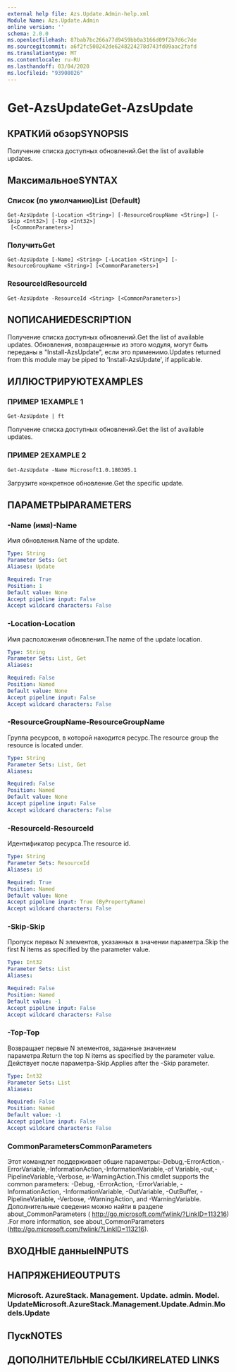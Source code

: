 ```yaml
---
external help file: Azs.Update.Admin-help.xml
Module Name: Azs.Update.Admin
online version: ''
schema: 2.0.0
ms.openlocfilehash: 87bab7bc266a77d9459bb0a3166d09f2b7d6c7de
ms.sourcegitcommit: a6f2fc500242de6248224278d743fd09aac2fafd
ms.translationtype: MT
ms.contentlocale: ru-RU
ms.lasthandoff: 03/04/2020
ms.locfileid: "93908026"
---
```

# <span data-ttu-id="fb20a-101">Get-AzsUpdate</span><span class="sxs-lookup"><span data-stu-id="fb20a-101">Get-AzsUpdate</span></span>

## <span data-ttu-id="fb20a-102">КРАТКИй обзор</span><span class="sxs-lookup"><span data-stu-id="fb20a-102">SYNOPSIS</span></span>
<span data-ttu-id="fb20a-103">Получение списка доступных обновлений.</span><span class="sxs-lookup"><span data-stu-id="fb20a-103">Get the list of available updates.</span></span>

## <span data-ttu-id="fb20a-104">Максимальное</span><span class="sxs-lookup"><span data-stu-id="fb20a-104">SYNTAX</span></span>

### <span data-ttu-id="fb20a-105">Список (по умолчанию)</span><span class="sxs-lookup"><span data-stu-id="fb20a-105">List (Default)</span></span>
```
Get-AzsUpdate [-Location <String>] [-ResourceGroupName <String>] [-Skip <Int32>] [-Top <Int32>]
 [<CommonParameters>]
```

### <span data-ttu-id="fb20a-106">Получить</span><span class="sxs-lookup"><span data-stu-id="fb20a-106">Get</span></span>
```
Get-AzsUpdate [-Name] <String> [-Location <String>] [-ResourceGroupName <String>] [<CommonParameters>]
```

### <span data-ttu-id="fb20a-107">ResourceId</span><span class="sxs-lookup"><span data-stu-id="fb20a-107">ResourceId</span></span>
```
Get-AzsUpdate -ResourceId <String> [<CommonParameters>]
```

## <span data-ttu-id="fb20a-108">NОПИСАНИЕ</span><span class="sxs-lookup"><span data-stu-id="fb20a-108">DESCRIPTION</span></span>
<span data-ttu-id="fb20a-109">Получение списка доступных обновлений.</span><span class="sxs-lookup"><span data-stu-id="fb20a-109">Get the list of available updates.</span></span> <span data-ttu-id="fb20a-110">Обновления, возвращенные из этого модуля, могут быть переданы в "Install-AzsUpdate", если это применимо.</span><span class="sxs-lookup"><span data-stu-id="fb20a-110">Updates returned from this module may be piped to 'Install-AzsUpdate', if applicable.</span></span>

## <span data-ttu-id="fb20a-111">ИЛЛЮСТРИРУЮТ</span><span class="sxs-lookup"><span data-stu-id="fb20a-111">EXAMPLES</span></span>

### <span data-ttu-id="fb20a-112">ПРИМЕР 1</span><span class="sxs-lookup"><span data-stu-id="fb20a-112">EXAMPLE 1</span></span>
```
Get-AzsUpdate | ft
```

<span data-ttu-id="fb20a-113">Получение списка доступных обновлений.</span><span class="sxs-lookup"><span data-stu-id="fb20a-113">Get the list of available updates.</span></span>

### <span data-ttu-id="fb20a-114">ПРИМЕР 2</span><span class="sxs-lookup"><span data-stu-id="fb20a-114">EXAMPLE 2</span></span>
```
Get-AzsUpdate -Name Microsoft1.0.180305.1
```

<span data-ttu-id="fb20a-115">Загрузите конкретное обновление.</span><span class="sxs-lookup"><span data-stu-id="fb20a-115">Get the specific update.</span></span>

## <span data-ttu-id="fb20a-116">ПАРАМЕТРЫ</span><span class="sxs-lookup"><span data-stu-id="fb20a-116">PARAMETERS</span></span>

### <span data-ttu-id="fb20a-117">-Name (имя)</span><span class="sxs-lookup"><span data-stu-id="fb20a-117">-Name</span></span>
<span data-ttu-id="fb20a-118">Имя обновления.</span><span class="sxs-lookup"><span data-stu-id="fb20a-118">Name of the update.</span></span>

```yaml
Type: String
Parameter Sets: Get
Aliases: Update

Required: True
Position: 1
Default value: None
Accept pipeline input: False
Accept wildcard characters: False
```

### <span data-ttu-id="fb20a-119">-Location</span><span class="sxs-lookup"><span data-stu-id="fb20a-119">-Location</span></span>
<span data-ttu-id="fb20a-120">Имя расположения обновления.</span><span class="sxs-lookup"><span data-stu-id="fb20a-120">The name of the update location.</span></span>

```yaml
Type: String
Parameter Sets: List, Get
Aliases:

Required: False
Position: Named
Default value: None
Accept pipeline input: False
Accept wildcard characters: False
```

### <span data-ttu-id="fb20a-121">-ResourceGroupName</span><span class="sxs-lookup"><span data-stu-id="fb20a-121">-ResourceGroupName</span></span>
<span data-ttu-id="fb20a-122">Группа ресурсов, в которой находится ресурс.</span><span class="sxs-lookup"><span data-stu-id="fb20a-122">The resource group the resource is located under.</span></span>

```yaml
Type: String
Parameter Sets: List, Get
Aliases:

Required: False
Position: Named
Default value: None
Accept pipeline input: False
Accept wildcard characters: False
```

### <span data-ttu-id="fb20a-123">-ResourceId</span><span class="sxs-lookup"><span data-stu-id="fb20a-123">-ResourceId</span></span>
<span data-ttu-id="fb20a-124">Идентификатор ресурса.</span><span class="sxs-lookup"><span data-stu-id="fb20a-124">The resource id.</span></span>

```yaml
Type: String
Parameter Sets: ResourceId
Aliases: id

Required: True
Position: Named
Default value: None
Accept pipeline input: True (ByPropertyName)
Accept wildcard characters: False
```

### <span data-ttu-id="fb20a-125">-Skip</span><span class="sxs-lookup"><span data-stu-id="fb20a-125">-Skip</span></span>
<span data-ttu-id="fb20a-126">Пропуск первых N элементов, указанных в значении параметра.</span><span class="sxs-lookup"><span data-stu-id="fb20a-126">Skip the first N items as specified by the parameter value.</span></span>

```yaml
Type: Int32
Parameter Sets: List
Aliases:

Required: False
Position: Named
Default value: -1
Accept pipeline input: False
Accept wildcard characters: False
```

### <span data-ttu-id="fb20a-127">-Top</span><span class="sxs-lookup"><span data-stu-id="fb20a-127">-Top</span></span>
<span data-ttu-id="fb20a-128">Возвращает первые N элементов, заданные значением параметра.</span><span class="sxs-lookup"><span data-stu-id="fb20a-128">Return the top N items as specified by the parameter value.</span></span>
<span data-ttu-id="fb20a-129">Действует после параметра-Skip.</span><span class="sxs-lookup"><span data-stu-id="fb20a-129">Applies after the -Skip parameter.</span></span>

```yaml
Type: Int32
Parameter Sets: List
Aliases:

Required: False
Position: Named
Default value: -1
Accept pipeline input: False
Accept wildcard characters: False
```

### <span data-ttu-id="fb20a-130">CommonParameters</span><span class="sxs-lookup"><span data-stu-id="fb20a-130">CommonParameters</span></span>
<span data-ttu-id="fb20a-131">Этот командлет поддерживает общие параметры:-Debug,-ErrorAction,-ErrorVariable,-InformationAction,-InformationVariable,-of Variable,-out,-PipelineVariable,-Verbose, и-WarningAction.</span><span class="sxs-lookup"><span data-stu-id="fb20a-131">This cmdlet supports the common parameters: -Debug, -ErrorAction, -ErrorVariable, -InformationAction, -InformationVariable, -OutVariable, -OutBuffer, -PipelineVariable, -Verbose, -WarningAction, and -WarningVariable.</span></span> <span data-ttu-id="fb20a-132">Дополнительные сведения можно найти в разделе about_CommonParameters ( http://go.microsoft.com/fwlink/?LinkID=113216) .</span><span class="sxs-lookup"><span data-stu-id="fb20a-132">For more information, see about_CommonParameters (http://go.microsoft.com/fwlink/?LinkID=113216).</span></span>

## <span data-ttu-id="fb20a-133">ВХОДНЫЕ данные</span><span class="sxs-lookup"><span data-stu-id="fb20a-133">INPUTS</span></span>

## <span data-ttu-id="fb20a-134">НАПРЯЖЕНИЕ</span><span class="sxs-lookup"><span data-stu-id="fb20a-134">OUTPUTS</span></span>

### <span data-ttu-id="fb20a-135">Microsoft. AzureStack. Management. Update. admin. Model. Update</span><span class="sxs-lookup"><span data-stu-id="fb20a-135">Microsoft.AzureStack.Management.Update.Admin.Models.Update</span></span>

## <span data-ttu-id="fb20a-136">Пуск</span><span class="sxs-lookup"><span data-stu-id="fb20a-136">NOTES</span></span>

## <span data-ttu-id="fb20a-137">ДОПОЛНИТЕЛЬНЫЕ ССЫЛКИ</span><span class="sxs-lookup"><span data-stu-id="fb20a-137">RELATED LINKS</span></span>
